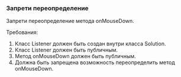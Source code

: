 
### Запрети переопределение

Запрети переопределение метода onMouseDown.


Требования:
1.	Класс Listener должен быть создан внутри класса Solution.
2.	Класс Listener должен быть публичным.
3.	Метод onMouseDown должен быть публичным.
4.	Должна быть запрещена возможность переопределить метод onMouseDown.


